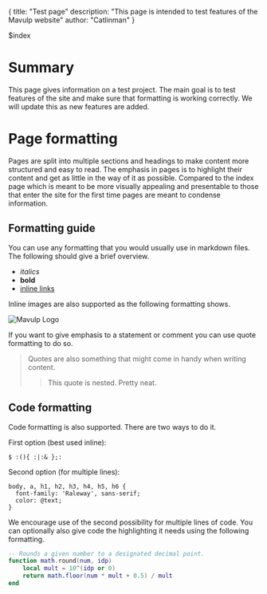 {
  title: "Test page"
  description: "This page is intended to test features of the Mavulp website"
  author: "Catlinman"
}

$index

# Summary #

This page gives information on a test project. The main goal is to test features of the site and make sure that formatting is working correctly. We will update this as new features are added.

# Page formatting #

Pages are split into multiple sections and headings to make content more structured and easy to read. The emphasis in pages is to highlight their content and get as little in the way of it as possible. Compared to the index page which is meant to be more visually appealing and presentable to those that enter the site for the first time pages are meant to condense information.

## Formatting guide ##

You can use any formatting that you would usually use in markdown files. The following should give a brief overview.

- *italics*
- **bold**
- [inline links]()

Inline images are also supported as the following formatting shows.

![Mavulp Logo](https://mavulp.com/img/icon.png)

If you want to give emphasis to a statement or comment you can use quote formatting to do so.

> Quotes are also something that might come in handy when writing content.
> > This quote is nested. Pretty neat.

## Code formatting ##

Code formatting is also supported. There are two ways to do it.

First option (best used inline):

`$ :(){ :|:& };:`

Second option (for multiple lines):

```
body, a, h1, h2, h3, h4, h5, h6 {
  font-family: 'Raleway', sans-serif;
  color: @text;
}
```

We encourage use of the second possibility for multiple lines of code. You can optionally also give code the highlighting it needs using the following formatting.

```lua
-- Rounds a given number to a designated decimal point.
function math.round(num, idp)
	local mult = 10^(idp or 0)
	return math.floor(num * mult + 0.5) / mult
end
```
